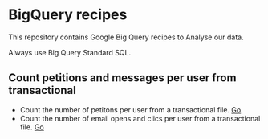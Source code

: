 # BigQuery recipes

This repository contains Google Big Query recipes to Analyse our data.

Always use Big Query Standard SQL.

## Count petitions and messages per user from transactional

* Count the number of petitons per user from a transactional file. [Go](count-petitions-per-user-from-transactional.sql)
* Count the number of email opens and clics per user from a transactional file. [Go](count-messages-per-user-from-transactional.sql)
